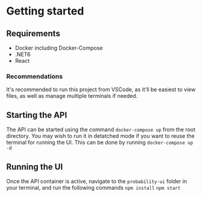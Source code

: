 # Getting started
## Requirements 
- Docker including Docker-Compose
- .NET6
- React

### Recommendations
It's recommended to run this project from VSCode, as it'll be easiest to view files, as well as manage multiple terminals if needed.

## Starting the API
The API can be started using the command `docker-compose up` from the root directory. You may wish to run it in detatched mode if you want to reuse the terminal for running the UI. This can be done by running `docker-compose up -d`

## Running the UI
Once the API container is active, navigate to the `probability-ui` folder in your terminal, and run the following commands
`npm install`
`npm start`